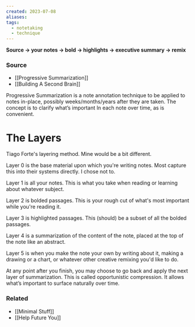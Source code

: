 ```yaml
---
created: 2023-07-08
aliases: 
tags:
  - notetaking
  - technique
---
```

**Source → your notes → bold → highlights → executive summary → remix**

### Source
- [[Progressive Summarization]]
- [[Building A Second Brain]]

Progressive Summarization is a note annotation technique to be applied to notes in-place, possibly weeks/months/years after they are taken. The concept is to clarify what’s important In each note over time, as is convenient.

# **The Layers**
Tiago Forte's layering method. Mine would be a bit different.

Layer 0 is the base material upon which you're writing notes. Most capture this into their systems directly. I chose not to.

Layer 1 is all your notes. This is what you take when reading or learning about whatever subject.

Layer 2 is bolded passages. This is your rough cut of what's most important while you're reading it.

Layer 3 is highlighted passages. This (should) be a subset of all the bolded passages.

Layer 4 is a summarization of the content of the note, placed at the top of the note like an abstract.

Layer 5 is when you make the note your own by writing about it, making a drawing or a chart, or whatever other creative remixing you'd like to do.

At any point after you finish, you may choose to go back and apply the next layer of summarization. This is called opportunistic compression. It allows what’s important to surface naturally over time.

### Related
- [[Minimal Stuff]]
- [[Help Future You]]